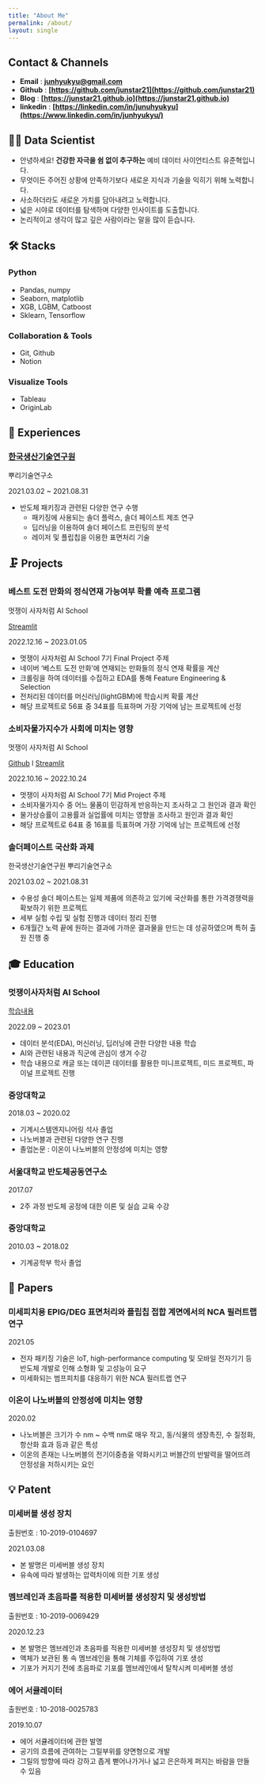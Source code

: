 ```yaml
---
title: "About Me"
permalink: /about/
layout: single
---
```

## Contact & Channels

- **Email** : **junhyukyu@gmail.com**
- **Github** : **[https://github.com/junstar21](https://github.com/junstar21)**
- **Blog** : **[https://junstar21.github.io](https://junstar21.github.io)**
- **linkedin** : **[https://linkedin.com/in/junuhyukyu](https://www.linkedin.com/in/junhyukyu/)**

## 👨‍💻 Data Scientist

- 안녕하세요! **건강한 자극을 쉼 없이 추구하는** 예비 데이터 사이언티스트 유준혁입니다.
- 무엇이든 주어진 상황에 만족하기보다 새로운 지식과 기술을 익히기 위해 노력합니다.
- 사소하더라도 새로운 가치를 담아내려고 노력합니다.
- 넓은 시야로 데이터를 탐색하며 다양한 인사이트를 도출합니다.
- 논리적이고 생각이 많고 깊은 사람이라는 말을 많이 듣습니다.


## 🛠  Stacks
### Python

- Pandas, numpy
- Seaborn, matplotlib
- XGB, LGBM, Catboost
- Sklearn, Tensorflow

### Collaboration & Tools

- Git, Github
- Notion

### Visualize Tools

- Tableau
- OriginLab



## 🎈  Experiences
### [한국생산기술연구원](https://www.kitech.re.kr/main/)
뿌리기술연구소

2021.03.02 ~ 2021.08.31

- 반도체 패키징과 관련된 다양한 연구 수행
    - 패키징에 사용되는 솔더 플럭스, 솔더 페이스트 제조 연구
    - 딥러닝을 이용하여 솔더 페이스트 프린팅의 분석
    - 레이저 및 플립칩을 이용한 표면처리 기술



## 🗜️  Projects
### 베스트 도전 만화의 정식연재 가능여부 확률 예측 프로그램

멋쟁이 사자처럼 AI School

[Streamlit](https://j-jae0-final-project-ais7-webtoon-tvyirp.streamlit.app/)

2022.12.16 ~ 2023.01.05

- 멋쟁이 사자처럼 AI School 7기 Final Project 주제
- 네이버 ‘베스트 도전 만화’에 연재되는 만화들의 정식 연재 확률을 계산
- 크롤링을 하여 데이터를 수집하고 EDA를 통해 Feature Engineering & Selection
- 전처리된 데이터를 머신러닝(lightGBM)에 학습시켜 확률 계산
- 해당 프로젝트로 56표 중 34표를 득표하며 가장 기억에 남는 프로젝트에 선정

### 소비자물가지수가 사회에 미치는 영향

멋쟁이 사자처럼 AI School

[Github](https://github.com/junstar21/ais7-mid-4?organization=junstar21&organization=junstar21) l [Streamlit](https://jeaseo-ais7-mid-4-intro-nd7mt1.streamlit.app/)

2022.10.16 ~ 2022.10.24

- 멋쟁이 사자처럼 AI School 7기  Mid Project 주제
- 소비자물가지수 중 어느 물품이 민감하게 반응하는지 조사하고 그 원인과 결과 확인
- 물가상승률이 고용률과 실업률에 미치는 영향을 조사하고 원인과 결과 확인
- 해당 프로젝트로 64표 중 16표를 득표하며 가장 기억에 남는 프로젝트에 선정

### 솔더페이스트 국산화 과제

한국생산기술연구원 뿌리기술연구소

2021.03.02 ~ 2021.08.31

- 수용성 솔더 페이스트는 일제 제품에 의존하고 있기에 국산화를 통한 가격경쟁력을 확보하기 위한 프로젝트
- 세부 실험 수립 및 실험 진행과 데이터 정리 진행
- 6개월간 노력 끝에 원하는 결과에 가까운 결과물을 만드는 데 성공하였으며 특허 출원 진행 중

## 🎓  Education
### 멋쟁이사자처럼 AI School

[학습내용](https://junstar21.github.io/categories/#til)

2022.09 ~ 2023.01

- 데이터 분석(EDA), 머신러닝, 딥러닝에 관한 다양한 내용 학습
- AI와 관련된 내용과 직군에 관심이 생겨 수강
- 학습 내용으로 캐글 또는 데이콘 데이터를 활용한 미니프로젝트, 미드 프로젝트, 파이널 프로젝트 진행

### 중앙대학교

2018.03 ~ 2020.02

- 기계시스템엔지니어링 석사 졸업
- 나노버블과 관련된 다양한 연구 진행
- 졸업논문 : 이온이 나노버블의 안정성에 미치는 영향

### 서울대학교 반도체공동연구소

2017.07

- 2주 과정 반도체 공정에 대한 이론 및 실습 교육 수강

### 중앙대학교

2010.03 ~ 2018.02

- 기계공학부 학사 졸업



## 📖  Papers
### 미세피치용 EPIG/DEG 표면처리와 플립칩 접합 계면에서의 NCA 필러트랩 연구

2021.05

- 전자 패키징 기술은 IoT, high-performance computing 및 모바일 전자기기 등 반도체 개발로 인해 소형화 및 고성능이 요구
- 미세화되는 범프피치를 대응하기 위한 NCA 필러트랩 연구
  
### 이온이 나노버블의 안정성에 미치는 영향

2020.02

- 나노버블은 크기가 수 nm ~ 수백 nm로 매우 작고, 동/식물의 생장촉진, 수 질정화, 항산화 효과 등과 같은 특성
- 이온의 존재는 나노버블의 전기이중층을 약화시키고 버블간의 반발력을 떨어뜨려 안정성을 저하시키는 요인

## 💡 Patent
### 미세버블 생성 장치

출원번호 : 10-2019-0104697

2021.03.08

- 본 발명은 미세버블 생성 장치
- 유속에 따라 발생하는 압력차이에 의한 기포 생성

### 멤브레인과 초음파를 적용한 미세버블 생성장치 및 생성방법

출원번호 : 10-2019-0069429

2020.12.23

- 본 발명은 멤브레인과 초음파를 적용한 미세버블 생성장치 및 생성방법
- 액체가 보관된 통 속 멤브레인을 통해 기체를 주입하여 기포 생성
- 기포가 커지기 전에 초음파로 기포를 멤브레인에서 탈착시켜 미세버블 생성

### 에어 서큘레이터

출원번호 : 10-2018-0025783

2019.10.07

- 에어 서큘레이터에 관한 발명
- 공기의 흐름에 관여하는 그릴부위를 양면형으로 개발
- 그릴의 방향에 따라 강하고 좁게 뻗어나가거나 넓고 은은하게 퍼지는 바람을 만들 수 있음